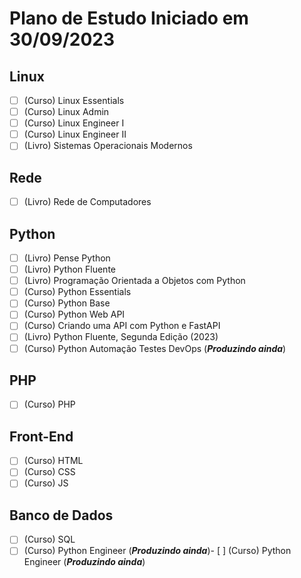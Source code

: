 # **Plano de Estudo Iniciado em 30/09/2023**

## Linux
- [ ] (Curso) Linux Essentials
- [ ] (Curso) Linux Admin
- [ ] (Curso) Linux Engineer I
- [ ] (Curso) Linux Engineer II
- [ ] (Livro) Sistemas Operacionais Modernos

## Rede
- [ ] (Livro) Rede de Computadores

## Python
- [ ] (Livro) Pense Python
- [ ] (Livro) Python Fluente
- [ ] (Livro) Programação Orientada a Objetos com Python
- [ ] (Curso) Python Essentials
- [ ] (Curso) Python Base
- [ ] (Curso) Python Web API
- [ ] (Curso) Criando uma API com Python e FastAPI
- [ ] (Livro) Python Fluente, Segunda Edição (2023)
- [ ] (Curso) Python Automação Testes DevOps  (**_Produzindo ainda_**)

## PHP
- [ ] (Curso) PHP

## Front-End
- [ ] (Curso) HTML
- [ ] (Curso) CSS
- [ ] (Curso) JS

## Banco de Dados
- [ ] (Curso) SQL
- [ ] (Curso) Python Engineer   (**_Produzindo ainda_**)- [ ] (Curso) Python Engineer   (**_Produzindo ainda_**)
